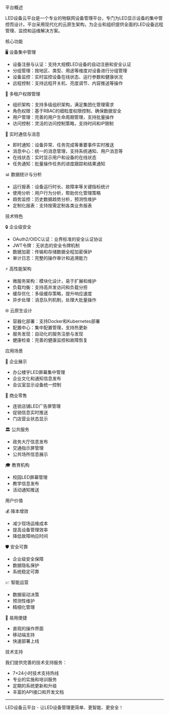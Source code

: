 平台概述

  LED设备云平台是一个专业的物联网设备管理平台，专门为LED显示设备的集中管控而设计。平台采用现代化的云原生架构，为企业和组织提供全面的LED设备远程管理、监控和运维解决方案。

  核心功能

  🖥️ 设备集中管理

  - 设备注册与认证：支持大规模LED设备的自动注册和安全认证
  - 分组管理：按地区、类型、用途等维度对设备进行分组管理
  - 设备监控：实时监控设备在线状态、运行参数和健康状况
  - 远程控制：支持远程开关机、亮度调节、内容推送等操作

  👥 多租户权限管理

  - 组织架构：支持多级组织架构，满足集团化管理需求
  - 角色权限：基于RBAC的细粒度权限控制，确保数据安全
  - 用户管理：完善的用户生命周期管理，支持批量操作
  - 访问控制：灵活的访问控制策略，支持时间和IP限制

  📱 实时通信与消息

  - 即时通知：设备异常、任务完成等重要事件实时推送
  - 消息中心：统一的消息管理，支持系统通知、用户消息等
  - 在线状态：实时显示用户和设备的在线状态
  - 任务通知：批量操作任务的进度跟踪和结果通知

  📊 数据统计与分析

  - 运行报表：设备运行时长、故障率等关键指标统计
  - 使用分析：用户行为分析，帮助优化管理策略
  - 趋势监控：历史数据趋势分析，预测性维护
  - 定制化报表：支持按需定制各类业务报表

  技术特色

  🔒 企业级安全

  - OAuth2/OIDC认证：业界标准的安全认证协议
  - JWT令牌：无状态的安全令牌机制
  - 数据加密：传输和存储数据全程加密保护
  - 审计日志：完整的操作审计和追溯能力

  ⚡ 高性能架构

  - 微服务架构：模块化设计，易于扩展和维护
  - 负载均衡：支持高并发访问和负载分担
  - 缓存优化：多级缓存策略，提升响应速度
  - 异步处理：消息队列机制，处理大批量操作

  🌐 云原生设计

  - 容器化部署：支持Docker和Kubernetes部署
  - 配置中心：集中配置管理，支持热更新
  - 服务发现：自动化的服务注册与发现
  - 健康检查：完善的健康监控和故障恢复

  应用场景

  🏢 企业展示

  - 办公楼宇LED屏幕集中管理
  - 企业文化和通知信息发布
  - 会议室显示设备统一控制

  🏪 商业零售

  - 连锁店铺LED广告屏管理
  - 促销信息实时推送
  - 门店营业状态显示

  🏛️ 公共服务

  - 政务大厅信息发布
  - 交通指示屏管理
  - 公共场所信息展示

  🎓 教育机构

  - 校园LED屏幕管理
  - 教学信息发布
  - 活动通知推送

  用户价值

  💰 降本增效

  - 减少现场运维成本
  - 提高设备管理效率
  - 降低故障响应时间

  🛡️ 安全可靠

  - 企业级安全保障
  - 数据隐私保护
  - 系统稳定可靠

  📈 智能运营

  - 数据驱动决策
  - 预测性维护
  - 精细化管理

  🔧 易用便捷

  - 直观的操作界面
  - 移动端支持
  - 快速部署上线

  技术支持

  我们提供完善的技术支持服务：
  - 7×24小时技术支持热线
  - 专业的实施和培训服务
  - 定期的系统更新和升级
  - 丰富的API接口和开发文档

  ---
  LED设备云平台 - 让LED设备管理更简单、更智能、更安全！